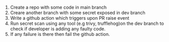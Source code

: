 1. Create a repo with some code in main branch
2. Creare another branch with some secret exposed in dev branch
3. Write a github action which triggers upon PR raise event
4. Run secret scan using any tool (e.g trivy, trufflehog)on the dev branch to check if developer is adding any faulty code.
5. If any failure is there then fail the github action.
